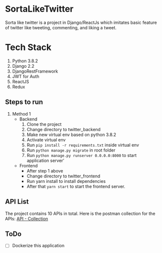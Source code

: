
# SortaLikeTwitter

Sorta like twitter is a project in Django/ReactJs which imitates basic feature of twitter like tweeting, commenting, and liking a tweet.


# Tech Stack

 1. Python 3.8.2
 2. Django 2.2
 3. DjangoRestFramework
 4. JWT for Auth
 5. ReactJS
 6. Redux

## Steps to run

 1. Method 1
	 - Backend
		 1. Clone the project
		 2. Change directory to twitter_backend
		 3. Make new virtual env based on python 3.8.2
		 4. Activate virtual env
		 5. Run `pip install -r requirements.txt` inside virtual env
		 6. Run `python manage.py migrate` in root folder
		 7. Run `python manage.py runserver 0.0.0.0:8000` to start application server'
	 - Frontend
		 - After step 1 above
		 - Change directory to twitter_frontend
		 - Run yarn install to install dependencies
		 - After that `yarn start` to start the frontend server.
		 

## API List
The project contains 10 APIs in total.
Here is the postman collection for the APIs:
[API - Collection](https://www.getpostman.com/collections/9194d62363a5275cd298)



## ToDo

 - [ ] Dockerize this application

